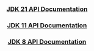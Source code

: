 ### <center>[JDK 21 API Documentation](https://docs.oracle.com/en/java/javase/21/docs/api/index.html)</center>

### <center>[JDK 11 API Documentation](https://docs.oracle.com/en/java/javase/11/docs/api/)</center>

### <center>[JDK 8 API Documentation](https://docs.oracle.com/javase/8/docs/api/)</center>


